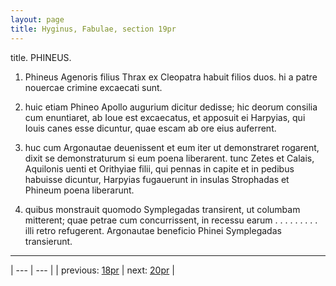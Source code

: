 ```yaml
---
layout: page
title: Hyginus, Fabulae, section 19pr
---
```


title. PHINEUS.



1. Phineus Agenoris filius Thrax ex Cleopatra habuit filios duos. hi a patre nouercae crimine excaecati sunt.



2. huic etiam Phineo Apollo augurium dicitur dedisse; hic deorum consilia cum enuntiaret, ab Ioue est excaecatus, et apposuit ei Harpyias, qui Iouis canes esse dicuntur, quae escam ab ore eius auferrent.



3. huc cum Argonautae deuenissent et eum iter ut demonstraret rogarent, dixit se demonstraturum si eum poena liberarent. tunc Zetes et Calais, Aquilonis uenti et Orithyiae filii, qui pennas in capite et in pedibus habuisse dicuntur, Harpyias fugauerunt in insulas Strophadas et Phineum poena liberarunt.



4. quibus monstrauit quomodo Symplegadas transirent, ut columbam mitterent; quae petrae cum concurrissent, in recessu earum . . . . . . . . . illi retro refugerent. Argonautae beneficio Phinei Symplegadas transierunt.



---

| --- | --- |
| previous: [18pr](../18pr/) | next: [20pr](../20pr/) |